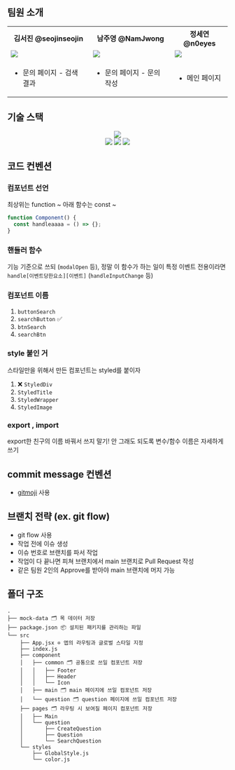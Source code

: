 ## 팀원 소개

<div align="center">
	<table>
	<th>김서진 @seojinseojin</th>
	<th>남주영 @NamJwong</th>
	<th>정세연 @n0eyes</th>
	<tr>
		<td><img src="https://github.com/seojinseojin.png"></td>
		<td><img src="https://github.com/NamJwong.png"></td>
		<td><img src="https://github.com/n0eyes.png"></td>
	</tr>
	<tr>
	<td>
		<ul>
		<li>문의 페이지 - 검색 결과</li>
		</ul>
	</td>
	<td>
	<ul>
		<li>문의 페이지 - 문의 작성</li>
	</ul>
	</td>
	<td>
		<ul>
		<li>메인 페이지</li>
		</ul>
	</tr>
	</table>
</div>

## 기술 스택

<div align="center">
  <img src="https://img.shields.io/badge/Javascript-F2CE04?style=flat-square&logo=javascript&logoColor=white"/><br>
  <img src="https://img.shields.io/badge/React-61DAFB?style=flat-square&logo=React&logoColor=white"/>
  <img src="https://img.shields.io/badge/styled--components-DB7093?style=flat-square&logo=styled-components&logoColor=white"/>
  <img src="https://img.shields.io/badge/github action-2671E5?style=flat-square&logo=GitHub%20Actions&logoColor=white"/>

</div>

## 코드 컨벤션

### 컴포넌트 선언

최상위는 function ~
아래 함수는 const ~

```jsx
function Component() {
  const handleaaaa = () => {};
}
```

### 핸들러 함수

기능 기준으로 쓰되 (`modalOpen` 등),
정말 이 함수가 하는 일이 특정 이벤트 전용이라면 `handle[이벤트당한요소][이벤트]` (`handleInputChange` 등)

### 컴포넌트 이름

1. `buttonSearch`
2. `searchButton` ✅
3. `btnSearch`
4. `searchBtn`

### style 붙인 거

스타일만을 위해서 만든 컴포넌트는 styled를 붙이자

1. ❌ `StyledDiv`
2. `StyledTitle`
3. `StyledWrapper`
4. `StyledImage`

### export , import

export한 친구의 이름 바꿔서 쓰지 말기!
안 그래도 되도록 변수/함수 이름은 자세하게 쓰기

## commit message 컨벤션

- [gitmoji](https://gitmoji.dev/) 사용

## 브랜치 전략 (ex. git flow)

- git flow 사용
- 작업 전에 이슈 생성
- 이슈 번호로 브랜치를 파서 작업
- 작업이 다 끝나면 피쳐 브랜치에서 main 브랜치로 Pull Request 작성
- 같은 팀원 2인의 Approve를 받아야 main 브랜치에 머지 가능

## 폴더 구조

```
.
├── mock-data 🗂 목 데이터 저장
├── package.json 📦 설치된 패키지를 관리하는 파일
└── src
    ├── App.jsx ✡️ 앱의 라우팅과 글로벌 스타일 지정
    ├── index.js
    ├── component
    │   ├── common 🗂 공통으로 쓰일 컴포넌트 저장
    │   │   ├── Footer
    │   │   ├── Header
    │   │   └── Icon
    │   ├── main 🗂 main 페이지에 쓰일 컴포넌트 저장
    │   └── question 🗂 question 페이지에 쓰일 컴포넌트 저장
    ├── pages 🗂 라우팅 시 보여질 페이지 컴포넌트 저장
    │   ├── Main
    │   └── question
    │       ├── CreateQuestion
    │       ├── Question
    │       └── SearchQuestion
    └── styles
        ├── GlobalStyle.js
        └── color.js
```
